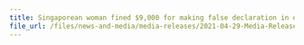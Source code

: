 ```yaml
---
title: Singaporean woman fined $9,000 for making false declaration in export permit
file_url: /files/news-and-media/media-releases/2021-04-29-Media-Release.pdf
---
```

